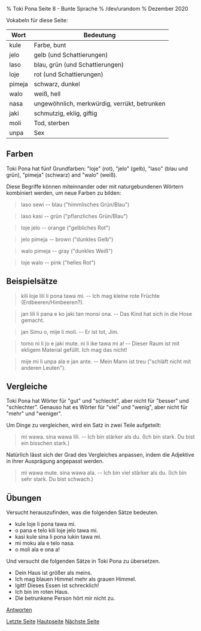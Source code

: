 % Toki Pona Seite 8 - Bunte Sprache
% /dev/urandom
% Dezember 2020

Vokabeln für diese Seite:

| Wort  | Bedeutung                                    |
|-------|----------------------------------------------|
| kule  | Farbe, bunt                                  |
| jelo  | gelb (und Schattierungen)                    |
| laso  | blau, grün (und Schattierungen)              |
| loje  | rot (und Schattierungen)                     |
| pimeja| schwarz, dunkel                              |
| walo  | weiß, hell                                   |
| nasa  | ungewöhnlich, merkwürdig, verrükt, betrunken |
| jaki  | schmutzig, eklig, giftig                     |
| moli  | Tod, sterben                                 |
| unpa  | Sex                                          |

## Farben

Toki Pona hat fünf Grundfarben: "loje" (rot), "jelo" (gelb),
"laso" (blau und grün), "pimeja" (schwarz) and "walo" (weiß).

Diese Begriffe können miteinnander oder mit naturgebundenen Wörtern 
kombiniert werden, um neue Farben zu bilden:

> laso sewi -- blau ("himmlisches Grün/Blau")

> laso kasi -- grün ("pflanzliches Grün/Blau")

> loje jelo -- orange ("gelbliches Rot")

> jelo pimeja -- brown ("dunkles Gelb")

> walo pimeja -- gray ("dunkles Weiß")

> loje walo -- pink ("helles Rot")

## Beispielsätze

> kili loje lili li pona tawa mi. -- Ich mag kleine rote Früchte (Erdbeeren/Himbeeren?).

> jan lili li pana e ko jaki tan monsi ona. -- Das Kind hat sich in die Hose gemacht.

> jan Simu o, mije li moli. -- Er ist tot, Jim.

> tomo ni li jo e jaki mute. ni li ike tawa mi a! -- Dieser Raum ist mit ekligem Material 
gefüllt. Ich mag das nicht!

> mije mi li unpa ala e jan ante. -- Mein Mann ist treu ("schläft nicht mit anderen 
Leuten").

## Vergleiche

Toki Pona hat Wörter für "gut" und "schlecht", aber nicht für "besser" und 
"schlechter". Genauso hat es Wörter für "viel" und "wenig", aber nicht für 
"mehr" und "weniger".

Um Dinge zu vergleichen, wird ein Satz in zwei Teile aufgeteilt:

> mi wawa. sina wawa lili. -- Ich bin stärker als du. (Ich bin stark. 
> Du bist ein bisschen stark.)

Natürlich lässt sich der Grad des Vergleiches anpassen, indem die Adjektive 
in ihrer Ausprägung angepasst werden.

> mi wawa mute. sina wawa ala. -- Ich bin viel stärker als du. (Ich bin sehr stark. 
> Du bist schwach.)

## Übungen

Versucht herauszufinden, was die folgenden Sätze bedeuten.

* kule loje li pona tawa mi.
* o pana e telo kili loje jelo tawa mi. 
* kasi kule sina li pona lukin tawa mi.
* mi moku ala e telo nasa.
* o moli ala e ona a!

Und versucht die folgenden Sätze in Toki Pona zu übersetzen.

* Dein Haus ist größer als meins.
* Ich mag blauen Himmel mehr als grauen Himmel. 
* Igitt! Dieses Essen ist schrecklich!
* Ich bin im roten Haus.
* Die betrunkene Person hört mir nicht zu.

[Antworten](de_answers.html#p8)

[Letzte Seite](de_7.html) [Hautpseite](de_index.html) [Nächste Seite](de_9.html)
